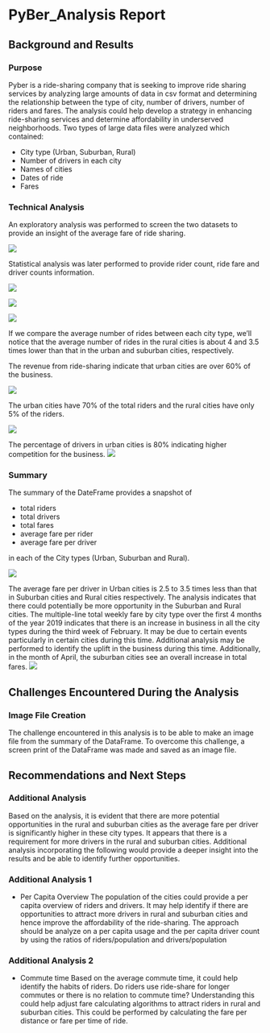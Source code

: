 # PyBer_Analysis Report
##  Background and Results

### Purpose
Pyber is a ride-sharing company that is seeking to improve ride sharing services by analyzing large amounts of data in csv format and determining the relationship between the type of city, number of drivers, number of riders and fares.  The analysis could help develop a strategy in enhancing ride-sharing services and determine affordability in underserved neighborhoods.  Two types of large data files were analyzed which contained:
* City type (Urban, Suburban, Rural)
* Number of drivers in each city
* Names of cities
* Dates of ride
* Fares

### Technical Analysis
An exploratory analysis was performed to screen the two datasets to provide an insight of the average fare of ride sharing.

![](analysis/Fig1.png)

Statistical analysis was later performed to provide rider count, ride fare and driver counts information.

![](analysis/Fig2.png)

![](analysis/Fig3.png)

![](analysis/Fig4.png)

If we compare the average number of rides between each city type, we’ll notice that the average number of rides in the rural cities is about 4 and 3.5 times lower than that in the urban and suburban cities, respectively.

The revenue from ride-sharing indicate that urban cities are over 60% of the business.  

![](analysis/Fig5.png)

The urban cities have 70% of the total riders and the rural cities have only 5% of the riders.

![](analysis/Fig6.png)

The percentage of drivers in urban cities is 80% indicating higher competition for the business.
![](analysis/Fig7.png)

### Summary
The summary of the DateFrame provides a snapshot of
* total riders
* total drivers
* total fares
* average fare per rider
* average fare per driver

in each of the City types (Urban, Suburban and Rural).

![](analysis/DataFrame_Summary.png)

The average fare per driver in Urban cities is 2.5 to 3.5 times less than that in Suburban cities and Rural cities respectively.  The analysis indicates that there could potentially be more opportunity in the Suburban and Rural cities.
The multiple-line total weekly fare by city type over the first 4 months of the year 2019 indicates that there is an increase in business in all the city types during the third week of February.  It may be due to certain events particularly in certain cities during this time.  Additional analysis may be performed to identify the uplift in the business during this time.   Additionally, in the month of April, the suburban cities see an overall increase in total fares.
![](analysis/Fig8.png)

##  Challenges Encountered During the Analysis

### Image File Creation
The challenge encountered in this analysis is to be able to make an image file from the summary of the DataFrame.  To overcome this challenge, a screen print of the DataFrame was made and saved as an image file. 

## Recommendations and Next Steps

### Additional Analysis
Based on the analysis, it is evident that there are more potential opportunities in the rural and suburban cities as the average fare per driver is significantly higher in these city types.  It appears that there is a requirement for more drivers in the rural and suburban cities.
Additional analysis incorporating the following would provide a deeper insight into the results and be able to identify further opportunities.
### Additional Analysis 1
* Per Capita Overview
The population of the cities could provide a per capita overview of riders and drivers.  It may help identify if there are opportunities to attract more drivers in rural and suburban cities and hence improve the affordability of the ride-sharing.
The approach should be analyze on a per capita usage and the per capita driver count by using the ratios of riders/population and drivers/population
### Additional Analysis 2
* Commute time
Based on the average commute time, it could help identify the habits of riders.  Do riders use ride-share for longer commutes or there is no relation to commute time?  Understanding this could help adjust fare calculating algorithms to attract riders in rural and suburban cities.
This could be performed by calculating the fare per distance or fare per time of ride.
